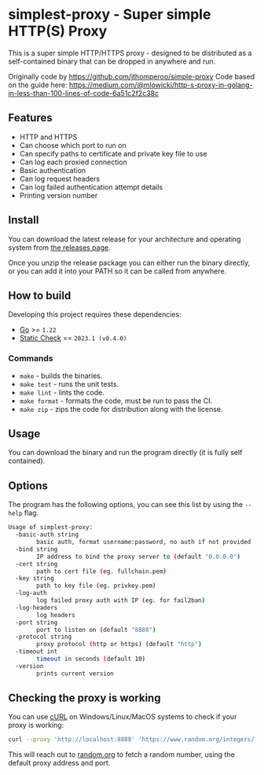 # simplest-proxy - Super simple HTTP(S) Proxy

This is a super simple HTTP/HTTPS proxy - designed to be distributed as a self-contained binary that can be dropped in
anywhere and run.

Originally code by <https://github.com/jthomperoo/simple-proxy>
Code based on the guide here: <https://medium.com/@mlowicki/http-s-proxy-in-golang-in-less-than-100-lines-of-code-6a51c2f2c38c>

## Features

- HTTP and HTTPS
- Can choose which port to run on
- Can specify paths to certificate and private key file to use
- Can log each proxied connection
- Basic authentication
- Can log request headers
- Can log failed authentication attempt details
- Printing version number

## Install

You can download the latest release for your architecture and operating system from [the releases
page](https://github.com/un1c0rn-unkn0wn/simplest-proxy/releases).

Once you unzip the release package you can either run the binary directly, or you can add it into your PATH so it can
be called from anywhere.

## How to build

Developing this project requires these dependencies:

* [Go](https://golang.org/doc/install) >= `1.22`
* [Static Check](https://github.com/dominikh/go-tools) == `2023.1 (v0.4.0)`

### Commands

* `make` - builds the binaries.
* `make test` - runs the unit tests.
* `make lint` - lints the code.
* `make format` - formats the code, must be run to pass the CI.
* `make zip` - zips the code for distribution along with the license.

## Usage

You can download the binary and run the program directly (it is fully self contained).

## Options

The program has the following options, you can see this list by using the `--help` flag.

```bash
Usage of simplest-proxy:
  -basic-auth string
        basic auth, format username:password, no auth if not provided
  -bind string
        IP address to bind the proxy server to (default "0.0.0.0")
  -cert string
        path to cert file (eg. fullchain.pem)
  -key string
        path to key file (eg. privkey.pem)
  -log-auth
        log failed proxy auth with IP (eg. for fail2ban)
  -log-headers
        log headers
  -port string
        port to listen on (default "8888")
  -protocol string
        proxy protocol (http or https) (default "http")
  -timeout int
        timeout in seconds (default 10)
  -version
        prints current version
```

## Checking the proxy is working

You can use [cURL](https://curl.se/) on Windows/Linux/MacOS systems to check if your proxy is working:

```bash
curl --proxy 'http://localhost:8888' 'https://www.random.org/integers/?num=1&min=1&max=5&col=1&base=10&format=plain&rnd=new'
```

This will reach out to [random.org](https://www.random.org) to fetch a random number, using the default proxy address
and port.